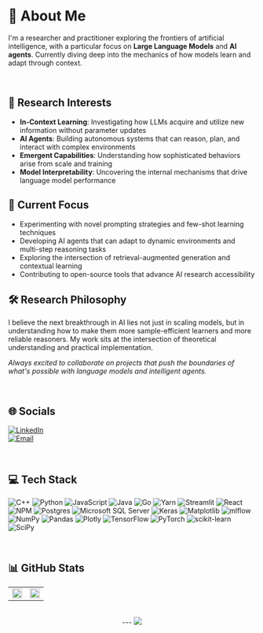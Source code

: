 # 💫 About Me

I'm a researcher and practitioner exploring the frontiers of artificial intelligence, with a particular focus on **Large Language Models** and **AI agents**. Currently diving deep into the mechanics of how models learn and adapt through context.

<br>

## 🔬 Research Interests
- **In-Context Learning**: Investigating how LLMs acquire and utilize new information without parameter updates  
- **AI Agents**: Building autonomous systems that can reason, plan, and interact with complex environments  
- **Emergent Capabilities**: Understanding how sophisticated behaviors arise from scale and training  
- **Model Interpretability**: Uncovering the internal mechanisms that drive language model performance  

## 🧠 Current Focus
- Experimenting with novel prompting strategies and few-shot learning techniques  
- Developing AI agents that can adapt to dynamic environments and multi-step reasoning tasks  
- Exploring the intersection of retrieval-augmented generation and contextual learning  
- Contributing to open-source tools that advance AI research accessibility  

## 🛠️ Research Philosophy
I believe the next breakthrough in AI lies not just in scaling models, but in understanding how to make them more sample-efficient learners and more reliable reasoners. My work sits at the intersection of theoretical understanding and practical implementation.

*Always excited to collaborate on projects that push the boundaries of what's possible with language models and intelligent agents.*

<br>

## 🌐 Socials
[![LinkedIn](https://img.shields.io/badge/LinkedIn-0077B5?logo=linkedin&logoColor=white)](https://www.linkedin.com/in/sameer-mahmud-14b699244/)  
[![Email](https://img.shields.io/badge/Email-D14836?logo=gmail&logoColor=white)](mailto:sameermahmud946@gmail.com)

<br>

## 💻 Tech Stack
![C++](https://img.shields.io/badge/c++-%2300599C.svg?style=for-the-badge&logo=c%2B%2B&logoColor=white)
![Python](https://img.shields.io/badge/python-3670A0?style=for-the-badge&logo=python&logoColor=ffdd54)
![JavaScript](https://img.shields.io/badge/javascript-%23323330.svg?style=for-the-badge&logo=javascript&logoColor=%23F7DF1E)
![Java](https://img.shields.io/badge/java-%23ED8B00.svg?style=for-the-badge&logo=openjdk&logoColor=white)
![Go](https://img.shields.io/badge/go-%2300ADD8.svg?style=for-the-badge&logo=go&logoColor=white)
![Yarn](https://img.shields.io/badge/yarn-%232C8EBB.svg?style=for-the-badge&logo=yarn&logoColor=white)
![Streamlit](https://img.shields.io/badge/Streamlit-%23FE4B4B.svg?style=for-the-badge&logo=streamlit&logoColor=white)
![React](https://img.shields.io/badge/react-%2320232a.svg?style=for-the-badge&logo=react&logoColor=%2361DAFB)
![NPM](https://img.shields.io/badge/NPM-%23CB3837.svg?style=for-the-badge&logo=npm&logoColor=white)
![Postgres](https://img.shields.io/badge/postgres-%23316192.svg?style=for-the-badge&logo=postgresql&logoColor=white)
![Microsoft SQL Server](https://img.shields.io/badge/Microsoft%20SQL%20Server-CC2927?style=for-the-badge&logo=microsoft%20sql%20server&logoColor=white)
![Keras](https://img.shields.io/badge/Keras-%23D00000.svg?style=for-the-badge&logo=Keras&logoColor=white)
![Matplotlib](https://img.shields.io/badge/Matplotlib-%23ffffff.svg?style=for-the-badge&logo=Matplotlib&logoColor=black)
![mlflow](https://img.shields.io/badge/mlflow-%23d9ead3.svg?style=for-the-badge&logo=numpy&logoColor=blue)
![NumPy](https://img.shields.io/badge/numpy-%23013243.svg?style=for-the-badge&logo=numpy&logoColor=white)
![Pandas](https://img.shields.io/badge/pandas-%23150458.svg?style=for-the-badge&logo=pandas&logoColor=white)
![Plotly](https://img.shields.io/badge/Plotly-%233F4F75.svg?style=for-the-badge&logo=plotly&logoColor=white)
![TensorFlow](https://img.shields.io/badge/TensorFlow-%23FF6F00.svg?style=for-the-badge&logo=TensorFlow&logoColor=white)
![PyTorch](https://img.shields.io/badge/PyTorch-%23EE4C2C.svg?style=for-the-badge&logo=PyTorch&logoColor=white)
![scikit-learn](https://img.shields.io/badge/scikit--learn-%23F7931E.svg?style=for-the-badge&logo=scikit-learn&logoColor=white)
![SciPy](https://img.shields.io/badge/SciPy-%230C55A5.svg?style=for-the-badge&logo=scipy&logoColor=white)

<br>

## 📊 GitHub Stats
<div align="center">
  <table>
    <tr>
      <td><img src="https://nirzak-streak-stats.vercel.app/?user=Fliptoss&theme=dark&hide_border=false&background=000000" width="100%" /></td>
      <td><img src="https://github-readme-stats.vercel.app/api/top-langs/?username=Fliptoss&theme=dark&hide_border=false&include_all_commits=false&count_private=false&layout=compact&bg_color=000000" width="100%" /></td>
    </tr>
  </table>
</div>

<br>

<div align="center">
  ---
  <a href="https://visitcount.itsvg.in">
    <img src="https://visitcount.itsvg.in/api?id=Fliptoss&icon=0&color=0" />
  </a>
</div>

<br>

<!-- Proudly created with GPRM (https://gprm.itsvg.in) -->
